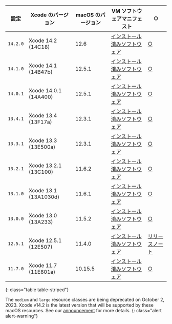  | 設定       | Xcode のバージョン          | macOS のバージョン | VM ソフトウェアマニフェスト                                                                                 | ○                                                                                 |
 | -------- | --------------------- | ------------ | ----------------------------------------------------------------------------------------------- | --------------------------------------------------------------------------------- |
 | `14.2.0` | Xcode 14.2 (14C18)    | 12.6         | [インストール済みソフトウェア](https://circle-macos-docs.s3.amazonaws.com/image-manifest/v10821/manifest.txt) | [○](https://discuss.circleci.com/t/xcode-14-2-rc-released-breaking-changes/46303) |
 | `14.1.0` | Xcode 14.1 (14B47b)   | 12.5.1       | [インストール済みソフトウェア](https://circle-macos-docs.s3.amazonaws.com/image-manifest/v9002/index.html)    | [○](https://discuss.circleci.com/t/xcode-14-1-rc-2-released/45890)                |
 | `14.0.1` | Xcode 14.0.1 (14A400) | 12.5.1       | [インストール済みソフトウェア](https://circle-macos-docs.s3.amazonaws.com/image-manifest/v8824/index.html)    | [○](https://discuss.circleci.com/t/xcode-14-0-1-rc-released/45424)                |
 | `13.4.1` | Xcode 13.4 (13F17a)   | 12.3.1       | [インストール済みソフトウェア](https://circle-macos-docs.s3.amazonaws.com/image-manifest/v8094/index.html)    | [○](https://discuss.circleci.com/t/xcode-13-4-1-released/44328)                   |
 | `13.3.1` | Xcode 13.3 (13E500a)  | 12.3.1       | [インストール済みソフトウェア](https://circle-macos-docs.s3.amazonaws.com/image-manifest/v7555/index.html)    | [○](https://discuss.circleci.com/t/xcode-13-3-1-released/43675)                   |
 | `13.2.1` | Xcode 13.2.1 (13C100) | 11.6.2       | [インストール済みソフトウェア](https://circle-macos-docs.s3.amazonaws.com/image-manifest/v6690/index.html)    | [○](https://discuss.circleci.com/t/xcode-13-2-1-released/42334)                   |
 | `13.1.0` | Xcode 13.1 (13A1030d) | 11.6.1       | [インストール済みソフトウェア](https://circle-macos-docs.s3.amazonaws.com/image-manifest/v6269/index.html)    | [○](https://discuss.circleci.com/t/xcode-13-1-rc-released/41577)                  |
 | `13.0.0` | Xcode 13.0 (13A233)   | 11.5.2       | [インストール済みソフトウェア](https://circle-macos-docs.s3.amazonaws.com/image-manifest/v6052/index.html)    | [○](https://discuss.circleci.com/t/xcode-13-rc-released/41256)                    |
 | `12.5.1` | Xcode 12.5.1 (12E507) | 11.4.0       | [インストール済みソフトウェア](https://circle-macos-docs.s3.amazonaws.com/image-manifest/v5775/index.html)    | [リリースノート](https://discuss.circleci.com/t/xcode-12-5-1-released/40490)             |
 | `11.7.0` | Xcode 11.7 (11E801a)  | 10.15.5      | [インストール済みソフトウェア](https://circle-macos-docs.s3.amazonaws.com/image-manifest/v3587/index.html)    | [○](https://discuss.circleci.com/t/xcode-11-7-released/37312)                     |
 {: class="table table-striped"}

 The `medium` and `large` resource classes are being deprecated on October 2, 2023. Xcode v14.2 is the latest version that will be supported by these macOS resources. See our [announcement](https://discuss.circleci.com/t/macos-resource-deprecation-update/46891) for more details.
 {: class="alert alert-warning"}
